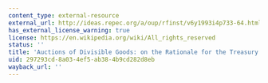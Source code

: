 ```yaml
---
content_type: external-resource
external_url: http://ideas.repec.org/a/oup/rfinst/v6y1993i4p733-64.html
has_external_license_warning: true
license: https://en.wikipedia.org/wiki/All_rights_reserved
status: ''
title: 'Auctions of Divisible Goods: on the Rationale for the Treasury Experiment'
uid: 297293cd-8a03-4ef5-ab38-4b9cd282d8eb
wayback_url: ''
---
```

